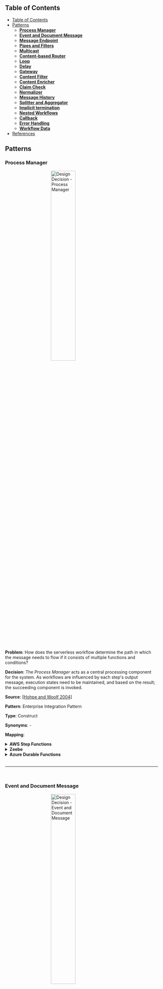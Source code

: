 <style>
img
{
    display:block;
    float:none;
    margin-left:auto;
    margin-right:auto;
    width:40%;
}

iframe
{
    width:100%;
    height:100%;
    background: whitesmoke;
}
</style>
<link href="prism.css" rel="stylesheet" />
<script src="prism.js"></script>

## Table of Contents
- [Table of Contents](#table-of-contents)
- [Patterns](#patterns)
  - [**Process Manager**](#process-manager)
  - [**Event and Document Message**](#event-and-document-message)
  - [**Message Endpoint**](#message-endpoint)
  - [**Pipes and Filters**](#pipes-and-filters)
  - [**Multicast**](#multicast)
  - [**Content-based Router**](#content-based-router)
  - [**Loop**](#loop)
  - [**Delay**](#delay)
  - [**Gateway**](#gateway)
  - [**Content Filter**](#content-filter)
  - [**Content Enricher**](#content-enricher)
  - [**Claim Check**](#claim-check)
  - [**Normalizer**](#normalizer)
  - [**Message History**](#message-history)
  - [**Splitter and Aggregator**](#splitter-and-aggregator)
  - [**Implicit termination**](#implicit-termination)
  - [**Nested Workflows**](#nested-workflows)
  - [**Callback**](#callback)
  - [**Error Handling**](#error-handling)
  - [**Workflow Data**](#workflow-data)
- [References](#references)

## Patterns

### **Process Manager**

![Design Decision - Process Manager](images/Design_decisions_process_manager.png)

**Problem**: How does the serverless workflow determine the path in which the message needs to flow if it consists of multiple functions and conditions?

**Decision**: The _Process Manager_ acts as a central processing component for the system. As workflows are influenced by each step's output message, execution states need to be maintained, and based on the result; the succeeding component is invoked.

**Source**: [[Hohpe and Woolf 2004]](#1)

**Pattern**: Enterprise Integration Pattern

**Type**: Construct

**Synonyms**: -

**Mapping**:

<details>
<summary><b>AWS Step Functions</b></summary>
<!-- <iframe src="aws_step_functions\process_manager.html"></iframe> -->
States can be orchestrated using ASF State Machine.
<br/>
<div>
    <img src="./images/aws_mapping_process_manager.png" alt="Process Manager" style="
    height: 300px;
    width: 200px;
">
</div>
<br/>
<b>ASF snippet</b>:
<br/>
<pre>
  <code>
    {
    "Comment": "ASF Template",
    "StartAt": "Function",
    "States": {
        "Function": {
        "Type": "Pass",
        "End": true
        }
    }
    }
  </code>
</pre>
</details>

<details>
<summary><b>Zeebe</b></summary>
The "Process Manager" pattern for Zeebe is the broker coordinating the various tasks in the workflow. Here the various tasks are associated with their corresponding hosted function.
<br/>
<div>
    <img src="./images/zeebe_mapping_process_manager.png" alt="Process Manager">
</div>
</details>

<details>
<summary><b>Azure Durable Functions</b></summary>
Here the message routing "Process Manager" pattern for ADF is presented. Here the various functions are orchestrated using the primary Orchestration Function.
<br/>
<div>
    <img src="./images/adf_mapping_process_manager.png" alt="Process Manager">
</div>
</details>

<br />

----

<br />

### **Event and Document Message**

![Design Decision - Event and Document Message](images/Design_decisions_event_document_message.png)

**Problem**: How can the serverless workflow and its involved functions be executed/triggered?

**Decision**: External services or clients can invoke the serverless data processing workflow by an _Event Message_. Furthermore, _Event Messages_ can be used to invoke other workflows or services. As functions are considered a black box, the _Document Message_ containing the data structure message is the most optimum choice when communicating between internal states/functions.

**Source**: [[Hohpe and Woolf 2004]](#1)

**Pattern**: Enterprise Integration Pattern

**Type**: Construct

**Synonyms**: -

**Mapping**:

<details>
<summary><b>AWS Step Functions</b></summary>
ASF can be triggered using an event message via the API Gateway<sup><a href="#1" id="1">1</a></sup>. The various states in ASF are traversed using a document message that is a JSON structured message.
<br/>
<div>
    <img src="./images/aws_mapping_event_document_message.png" alt="Event Document Message">
</div>
</details>

<details>
<summary><b>Zeebe</b></summary>
In Zeebe, the Event and Document message constructs invoke the workflow and handle the internal communication between elements, respectively. A client can invoke the intermediatory Zeebe client, which in turn invokes the BPMN 2.0 Zeebe workflow via gRPC. Internally, the workflow uses variables and JSON messages to interact with the states.
<br/>
<div>
    <img src="./images/zeebe_mapping_event_document_message.png" alt="Event Document Message">
</div>
</details>

<details>
<summary><b>Azure Durable Functions</b></summary>
In ADF, the Event message construct invokes the orchestration function, and the Document message handles the internal message communication between the functions, as depicted by the figure.
<br/>
<div>
    <img src="./images/adf_mapping_event_document_message.png" alt="Event Document Message">
</div>
</details>

<br />

----

<br />

### **Message Endpoint**

![Design Decision - Message Endpoint](images/Design_decisions_message_endpoint.png)

**Problem**: How are various functions in a serverless workflow connected?

**Decision**: With the _Message Endpoint_ construct, the various functions do not need to be aware of the message formats, channel, or other functions present in the serverless workflow. The functions only need to be mindful that they will receive requests, and it just needs to process and send the acknowledgment/response back to the system

**Source**: [[Hohpe and Woolf 2004]](#1)

**Pattern**: Enterprise Integration Pattern

**Type**: Construct

**Synonyms**: -

**Mapping**:

<details>
<summary><b>AWS Step Functions</b></summary>
In ASF, Message Endpoint are linked to states with the "Task" type. The Task state has the following required fields:<br/>
- Resource: ARN that uniquely identifies the specific AWS Lambda to execute.
<br/>
<pre>
  <code class="language-json">
    "State": {
    "Type": "Task",
    "Resource": "arn:aws:states:::lambda:invoke",
    "Parameters": {
        "FunctionName": "arn:aws:lambda:REGION:ACCOUNT_ID:function:FUNCTION_NAME",
        "Payload": {
        "Input.$": "$"
        }
    },
    "Next": "NEXT_STATE"
    }
  </code>
</pre>
</details>

<details>
<summary><b>Zeebe</b></summary>
The Message Endpoint construct, which accepts the messages and processes the message, is mapped to the "Service Task" with Type = "lambda" (Based on the FaaS vendor provider). The below figure illustrates how this construct can be used in the BPMN 2.0 Zeebe modeler.
<br/>
<div>
    <img src="./images/zeebe_mapping_event_document_message.png" alt="Event Document Message">
</div>
<br/>
<pre>
  <code class="language-xml">
    &lt;?xml version=&quot;1.0&quot; encoding=&quot;UTF-8&quot;?&gt;
    &lt;bpmn:definitions xmlns:bpmn=&quot;http://www.omg.org/spec/BPMN/20100524/MODEL&quot; xmlns:bpmndi=&quot;http://www.omg.org/spec/BPMN/20100524/DI&quot; xmlns:dc=&quot;http://www.omg.org/spec/DD/20100524/DC&quot; xmlns:zeebe=&quot;http://camunda.org/schema/zeebe/1.0&quot; id=&quot;Definitions_0dmi4p0&quot; targetNamespace=&quot;http://bpmn.io/schema/bpmn&quot; exporter=&quot;Zeebe Modeler&quot; exporterVersion=&quot;0.11.0&quot;&gt;
    &lt;bpmn:process id=&quot;Zeebe_Process&quot; name=&quot;Zeebe Model&quot; isExecutable=&quot;true&quot;&gt;
        &lt;bpmn:serviceTask id=&quot;ServiceTask_Lambda&quot; name=&quot;Service Task&quot;&gt;
        &lt;bpmn:extensionElements&gt;
            &lt;zeebe:taskDefinition type=&quot;lambda&quot; /&gt;
        &lt;/bpmn:extensionElements&gt;
        &lt;/bpmn:serviceTask&gt;
    &lt;/bpmn:process&gt;
    &lt;bpmndi:BPMNDiagram id=&quot;BPMNDiagram_1&quot;&gt;
        &lt;bpmndi:BPMNPlane id=&quot;BPMNPlane_1&quot; bpmnElement=&quot;Zeebe_Process&quot;&gt;
        &lt;bpmndi:BPMNShape id=&quot;Activity_079frpn_di&quot; bpmnElement=&quot;ServiceTask_Lambda&quot;&gt;
            &lt;dc:Bounds x=&quot;160&quot; y=&quot;80&quot; width=&quot;100&quot; height=&quot;80&quot; /&gt;
        &lt;/bpmndi:BPMNShape&gt;
        &lt;/bpmndi:BPMNPlane&gt;
    &lt;/bpmndi:BPMNDiagram&gt;
    &lt;/bpmn:definitions&gt;
  </code>
</pre>
</details>

<details>
<summary><b>Azure Durable Functions</b></summary>
The Message Endpoint construct, which receives the messages and processes the message, is realized by the Activity Function. The functions must be idempotent as it follows the at-least-once execution strategy. The below code snippet illustrates how this construct can be used in ADF.
<br/>
<pre>
  <code class="language-javascript">
    const function = yield context.df.callActivity("Activity Function", "Payload")
  </code>
</pre>
</details>

<br />

----

<br />

### **Pipes and Filters**

![Design Decision - Pipes and Filters](images/Design_decisions_pipes_and_filters.png)

**Problem**: How to decompose a task that performs complex processing into a series of separate elements that can be reused?

**Decision**: _Pipes and Filters_ help in implementing complex processing in a granular, independent, resilient and sequential manner. Moreover, the fundamental building blocks of serverless workflows are functions, and each function in the pipeline is generally responsible for small transactions making this pattern style optimum.

**Source**: [[Hohpe and Woolf 2004]](#1)

**Pattern**: Enterprise Integration Pattern

**Type**: Construct

**Synonyms**: Sequence, Sequential routing, Serial Routing

**Mapping**:

<details>
<summary><b>AWS Step Functions</b></summary>
ASF can be triggered using an event message via the API Gateway<sup><a href="#1" id="1">1</a></sup>. The various states in ASF are traversed using a document message that is a JSON structured message.
<br/>
<div>
    <img src="./images/aws_mapping_event_document_message.png" alt="Event Document Message">
</div>
</details>

<details>
<summary><b>Zeebe</b></summary>
In Zeebe, the Event and Document message constructs invoke the workflow and handle the internal communication between elements, respectively. A client can invoke the intermediatory Zeebe client, which in turn invokes the BPMN 2.0 Zeebe workflow via gRPC. Internally, the workflow uses variables and JSON messages to interact with the states.
<br/>
<div>
    <img src="./images/zeebe_mapping_event_document_message.png" alt="Event Document Message">
</div>
</details>

<details>
<summary><b>Azure Durable Functions</b></summary>
"Pipes and Filters" play an essential aspect in standardizing a workflow execution and this is referred to as Function Chaining pattern<sup><a href="#20" id="20">20</a></sup> in ADF. The below code snippet shows how each Activity Function (filter) performs only one distinct operation and the pipes that are the JSON message that coordinate the various functions.
<br/>
<pre>
  <code class="language-javascript">
    import * as df from "durable-functions"

    module.exports = df.orchestrator(function* (context) {
        try {
            const function1Result = yield context.df.callActivity("function1", context.df.getInput())
            const function2Result = yield context.df.callActivity("function2", function1Result)
            const function3Result = yield context.df.callActivity("function3", function2Result)
            return function3Result;
        }
        catch (error) {
            console.error(error)
        }
    });
  </code>
</pre>
</details>

<br />

----

<br />

### **Multicast**

![Design Decision - Multicast](images/Design_decisions_multicast.png)

**Problem**: How will the serverless workflow route the same message to several endpoints and process them differently?

**Decision**: A _Multicast_ pattern is used to model the execution of parallel flows/concurrency by sending a copy of the same message to multiple recipients without checking any conditions. Here all outgoing flows are executed at the same time.

**Source**: [[Ibsen and Anstey 2010]](#2)

**Pattern**: Enterprise Integration Pattern

**Type**: Control Flow

**Synonyms**: Parallel Split, AND-Split, Parallel Routing, Fork

**Mapping**:

<details>
<summary><b>AWS Step Functions</b></summary>
ASF can be triggered using an event message via the API Gateway<sup><a href="#1" id="1">1</a></sup>. The various states in ASF are traversed using a document message that is a JSON structured message.
<br/>
<div>
    <img src="./images/aws_mapping_event_document_message.png" alt="Event Document Message">
</div>
</details>

<details>
<summary><b>Zeebe</b></summary>
In Zeebe, the Event and Document message constructs invoke the workflow and handle the internal communication between elements, respectively. A client can invoke the intermediatory Zeebe client, which in turn invokes the BPMN 2.0 Zeebe workflow via gRPC. Internally, the workflow uses variables and JSON messages to interact with the states.
<br/>
<div>
    <img src="./images/zeebe_mapping_event_document_message.png" alt="Event Document Message">
</div>
</details>

<details>
<summary><b>Azure Durable Functions</b></summary>
The "Multicast" pattern is implemented in ADF by following the below code snippet. In this implementation, the same data is sent to multiple Activity Functions and executed simultaneously.
<br/>
<pre>
  <code class="language-javascript">
    const df = require("durable-functions");

    module.exports = df.orchestrator(function* (context) {
        const parallelTasks = [];

        // Get input
        const data = context.df.getInput()

        // Perform parallel processing
        parallelTasks.push(context.df.callActivity("function1", data));
        parallelTasks.push(context.df.callActivity("function2", data));

        const arrayParallelTasksResult = yield context.df.Task.all(parallelTasks);

        return arrayParallelTasksResult
    });
  </code>
</pre>
</details>

<br />

----

<br />

### **Content-based Router**

![Design Decision - Content-based Router](images/Design_decisions_content_based_router.png)

**Problem**: Functions must be orchestrated to adhere to a process flow to generate an error-free/desired output. How can the messages be routed to the correct workflow execution path within the workflow based on the message content?

**Decision**:  A _Content-based Router_ helps in controlling the workflow based on the message content. Each outgoing flow connected from the router corresponds to a condition, and the flow with the satisfied condition is traversed. Based on the condition, one or many flows can be traversed. In this pattern, the router examines the message content using numerous criteria like fields, values, and conditions before routing to the appropriate path.

**Source**: [[Hohpe and Woolf 2004]](#1)

**Pattern**: Enterprise Integration Pattern

**Type**: Control Flow

**Synonyms**: Exclusive Choice, XOR-Split, Conditional Routing, Switch, Decision, Selection and OR-Split

**Mapping**:

<details>
<summary><b>AWS Step Functions</b></summary>
ASF can be triggered using an event message via the API Gateway<sup><a href="#1" id="1">1</a></sup>. The various states in ASF are traversed using a document message that is a JSON structured message.
<br/>
<div>
    <img src="./images/aws_mapping_event_document_message.png" alt="Event Document Message">
</div>
</details>

<details>
<summary><b>Zeebe</b></summary>
In Zeebe, the Event and Document message constructs invoke the workflow and handle the internal communication between elements, respectively. A client can invoke the intermediatory Zeebe client, which in turn invokes the BPMN 2.0 Zeebe workflow via gRPC. Internally, the workflow uses variables and JSON messages to interact with the states.
<br/>
<div>
    <img src="./images/zeebe_mapping_event_document_message.png" alt="Event Document Message">
</div>
</details>

<details>
<summary><b>Azure Durable Functions</b></summary>
With the below code snippet, a Content-based Router is realized in ADF by using conditionals to control the orchestration flow.
<br/>
<pre>
  <code class="language-javascript">
    const df = require("durable-functions");

    module.exports = df.orchestrator(function* (context) {
        var result
        // Get input
        const data = context.df.getInput()

        // Perform parallel processing
        if (data.isFunction1) {
            result = yield context.df.callActivity("function1", data)
        } else {
            result = yield context.df.callActivity("function2", data)
        }

        return result
    });
  </code>
</pre>
</details>

<br />

----

<br />

### **Loop**

![Design Decision - Loop](images/Design_decisions_loop.png)

**Problem**: In a serverless workflow, certain functions have to be executed multiple times to produce the desired outcome. How can the workflow orchestrate a function to be reused when it needs to be triggered recursively?

**Decision**:  The _Loop_ pattern is used to loop through the function multiple times

**Source**: [[Ibsen and Anstey 2010]](#2)

**Pattern**: Enterprise Integration Pattern

**Type**: Control Flow

**Synonyms**: Arbitrary Cycles, Iteration, Cycle

**Mapping**:

<details>
<summary><b>AWS Step Functions</b></summary>
ASF can be triggered using an event message via the API Gateway<sup><a href="#1" id="1">1</a></sup>. The various states in ASF are traversed using a document message that is a JSON structured message.
<br/>
<div>
    <img src="./images/aws_mapping_event_document_message.png" alt="Event Document Message">
</div>
</details>

<details>
<summary><b>Zeebe</b></summary>
In Zeebe, the Event and Document message constructs invoke the workflow and handle the internal communication between elements, respectively. A client can invoke the intermediatory Zeebe client, which in turn invokes the BPMN 2.0 Zeebe workflow via gRPC. Internally, the workflow uses variables and JSON messages to interact with the states.
<br/>
<div>
    <img src="./images/zeebe_mapping_event_document_message.png" alt="Event Document Message">
</div>
</details>

<details>
<summary><b>Azure Durable Functions</b></summary>
In ADF, looping of the functions can be implemented using entry/exit controlled loops. The below code snippet shows how Loop pattern is implemented using a <i>While</i> loop. 
<br/>
<pre>
  <code class="language-javascript">
    const df = require("durable-functions");

    module.exports = df.orchestrator(function* (context) {
        var result
        // Get input
        const data = context.df.getInput()

        // Loop till condition is false
        while (data.loopCondition) {
            result = yield context.df.callActivity("function1", data)
        }

        return result
    });
  </code>
</pre>
</details>

<br />

----

<br />

### **Delay**

![Design Decision - Delay](images/Design_decisions_event_delay.png)

**Problem**: There are situations during a workflow execution when it needs to be paused or delayed to wait for a response/acknowledgment from an external system. How can the workflow incorporate a delay or wait?

**Decision**:  The _Delay_ pattern helps in waiting or delaying a function from executing. The delay/wait can be configured by setting a time/period.

**Source**: [[Ibsen and Anstey 2010]](#2)

**Pattern**: Enterprise Integration Pattern

**Type**: Control Flow

**Synonyms**: -

**Mapping**:

<details>
<summary><b>AWS Step Functions</b></summary>
ASF can be triggered using an event message via the API Gateway<sup><a href="#1" id="1">1</a></sup>. The various states in ASF are traversed using a document message that is a JSON structured message.
<br/>
<div>
    <img src="./images/aws_mapping_event_document_message.png" alt="Event Document Message">
</div>
</details>

<details>
<summary><b>Zeebe</b></summary>
In Zeebe, the Event and Document message constructs invoke the workflow and handle the internal communication between elements, respectively. A client can invoke the intermediatory Zeebe client, which in turn invokes the BPMN 2.0 Zeebe workflow via gRPC. Internally, the workflow uses variables and JSON messages to interact with the states.
<br/>
<div>
    <img src="./images/zeebe_mapping_event_document_message.png" alt="Event Document Message">
</div>
</details>

<details>
<summary><b>Azure Durable Functions</b></summary>
ADF provides durable timers<sup><a href="#3" id="3">3</a></sup> for orchestrator functions to implement delays or set up timeouts on async actions. The below code snippet depicts how the "Delay" pattern is used in ADF.
<br/>
<pre>
  <code class="language-javascript">
    const df = require("durable-functions");
    const moment = require("moment");

    module.exports = df.orchestrator(function* (context) {

        const function1Result = yield context.df.callActivity("function1", context.df.getInput())

        // Perform delay operation
        const delay = moment.utc(context.df.currentUtcDateTime).add(30, "s");
        yield context.df.createTimer(delay.toDate())

        const function2Result = yield context.df.callActivity("function2", function1Result)

        return function2Result
    });
  </code>
</pre>
</details>

<br />

----

<br />

### **Gateway**

![Design Decision - Gateway](images/Design_decisions_gateway.png)

**Problem**: Business and operational/implementation logic must be as decoupled as possible to allow core business logic to remain simple?

**Decision**:  The ingestion and output logic need to be encapsulated in separate functions with the help of _Message Gateway_ pattern and this pattern also helps in dividing messaging-specific implementation from the business logic code.

**Source**: [[Hohpe and Woolf 2004]](#1)

**Pattern**: Enterprise Integration Pattern

**Type**: Function Specific

**Synonyms**: -

**Mapping**:

<details>
<summary><b>AWS Step Functions</b></summary>
ASF can be triggered using an event message via the API Gateway<sup><a href="#1" id="1">1</a></sup>. The various states in ASF are traversed using a document message that is a JSON structured message.
<br/>
<div>
    <img src="./images/aws_mapping_event_document_message.png" alt="Event Document Message">
</div>
</details>

<details>
<summary><b>Zeebe</b></summary>
In Zeebe, the Event and Document message constructs invoke the workflow and handle the internal communication between elements, respectively. A client can invoke the intermediatory Zeebe client, which in turn invokes the BPMN 2.0 Zeebe workflow via gRPC. Internally, the workflow uses variables and JSON messages to interact with the states.
<br/>
<div>
    <img src="./images/zeebe_mapping_event_document_message.png" alt="Event Document Message">
</div>
</details>

<details>
<summary><b>Azure Durable Functions</b></summary>
 The Gateway pattern is function-specific, and the pattern mapping is equivalent to Section~\ref{subsubsection:aws_gateway}.
</details>

<br />

----

<br />

### **Content Filter**

![Design Decision - Content Filter](images/Design_decisions_content_filter.png)

**Problem**: How can the workflow simplify dealing with large messages and transmit only the essential data to the required functions?

**Decision**:  The _Content Filter_ pattern simplifies the structure of the messages by removing irrelevant data.

**Source**: [[Hohpe and Woolf 2004]](#1)

**Pattern**: Enterprise Integration Pattern

**Type**: Function Specific

**Synonyms**: -

**Mapping**:

<details>
<summary><b>AWS Step Functions</b></summary>
ASF can be triggered using an event message via the API Gateway<sup><a href="#1" id="1">1</a></sup>. The various states in ASF are traversed using a document message that is a JSON structured message.
<br/>
<div>
    <img src="./images/aws_mapping_event_document_message.png" alt="Event Document Message">
</div>
</details>

<details>
<summary><b>Zeebe</b></summary>
In Zeebe, the Event and Document message constructs invoke the workflow and handle the internal communication between elements, respectively. A client can invoke the intermediatory Zeebe client, which in turn invokes the BPMN 2.0 Zeebe workflow via gRPC. Internally, the workflow uses variables and JSON messages to interact with the states.
<br/>
<div>
    <img src="./images/zeebe_mapping_event_document_message.png" alt="Event Document Message">
</div>
</details>

<details>
<summary><b>Azure Durable Functions</b></summary>
The Content Filter pattern is function-specific, and the pattern mapping is equivalent to code snippet presented in Section~\ref{subsubsection:aws_content_filter}. This pattern can also be realized in the Orchestration function using the below code snippet by filtering data before sending it as a payload to the subsequent function call.
<br/>
<pre>
  <code class="language-javascript">
    const df = require("durable-functions");
    const utils = require("../utility/utils.js");

    module.exports = df.orchestrator(function* (context) {
        var function1Result = yield context.df.callActivity("function1", context.df.getInput())
        // Start : Filter result
        function1Result = utils.removeField(function1Result,'parameter1')
        // End : Filter result
        const function2Result = yield context.df.callActivity("function2", function1Result)
        return function2Result
    });
  </code>
</pre>
</details>

<br />

----

<br />

### **Content Enricher**

![Design Decision - Content Enricher](images/Design_decisions_content_enricher.png)

**Problem**: How can the workflow fetch additional data required by the functions to process the message?

**Decision**:  The _Content Enricher_ pattern accesses external data source and augments the original message with the missing information.

**Source**: [[Hohpe and Woolf 2004]](#1)

**Pattern**: Enterprise Integration Pattern

**Type**: Function Specific

**Synonyms**: -

**Mapping**:

<details>
<summary><b>AWS Step Functions</b></summary>
ASF can be triggered using an event message via the API Gateway<sup><a href="#1" id="1">1</a></sup>. The various states in ASF are traversed using a document message that is a JSON structured message.
<br/>
<div>
    <img src="./images/aws_mapping_event_document_message.png" alt="Event Document Message">
</div>
</details>

<details>
<summary><b>Zeebe</b></summary>
In Zeebe, the Event and Document message constructs invoke the workflow and handle the internal communication between elements, respectively. A client can invoke the intermediatory Zeebe client, which in turn invokes the BPMN 2.0 Zeebe workflow via gRPC. Internally, the workflow uses variables and JSON messages to interact with the states.
<br/>
<div>
    <img src="./images/zeebe_mapping_event_document_message.png" alt="Event Document Message">
</div>
</details>

<details>
<summary><b>Azure Durable Functions</b></summary>
 The Content Enricher pattern is function-specific, and the pattern mapping is equivalent to Section~\ref{subsubsection:aws_content_filter}. The pattern can also be performed in the orchestration function by following the below template. The below code snippet shows how a function's result enriches another function and then is used as a payload to another activity function.
<br/>
<pre>
  <code class="language-javascript">
    const df = require("durable-functions");
    const utils = require("../utility/utils.js");

    module.exports = df.orchestrator(function* (context) {
        var function1Result = yield context.df.callActivity("function1", context.df.getInput())
        var function2Result = yield context.df.callActivity("function2", context.df.getInput())
        // Start : Enrich result
        function1Result = utils.addNewField(function1Result, function2Result)
        // End : Enrich result
        const function3Result = yield context.df.callActivity("function3", function1Result)
        return function3Result
    });
  </code>
</pre>
</details>

<br />

----

<br />

### **Claim Check**

![Design Decision - Claim Check](images/Design_decisions_claim_check.png)

**Problem**: Functions that pass large payloads of data within the workflow can be terminated due to size limitations. How will the communication between functions be handled when large messages need to be passed within the workflow?

**Decision**:  Large fields are temporarily filtered in the source function and enriched in the destination function using the _Claim Check_ pattern. The payload is stored in a persistent store, and a _Claim Check_ is passed to the target component. Internally, _Claim Check_ uses the _Content Filter_ and _Content Enricher_ pattern. The _Content Filter_ pattern removes insignificant data from an output message leaving only essential information, thus simplifying its structure. The target function then uses the _Content Enricher_ pattern to augment the received message with the missing information, usually with the help of an external data source.

**Source**: [[Hohpe and Woolf 2004]](#1)

**Pattern**: Enterprise Integration Pattern

**Type**: Function Specific

**Synonyms**: -

**Mapping**:

<details>
<summary><b>AWS Step Functions</b></summary>
ASF can be triggered using an event message via the API Gateway<sup><a href="#1" id="1">1</a></sup>. The various states in ASF are traversed using a document message that is a JSON structured message.
<br/>
<div>
    <img src="./images/aws_mapping_event_document_message.png" alt="Event Document Message">
</div>
</details>

<details>
<summary><b>Zeebe</b></summary>
In Zeebe, the Event and Document message constructs invoke the workflow and handle the internal communication between elements, respectively. A client can invoke the intermediatory Zeebe client, which in turn invokes the BPMN 2.0 Zeebe workflow via gRPC. Internally, the workflow uses variables and JSON messages to interact with the states.
<br/>
<div>
    <img src="./images/zeebe_mapping_event_document_message.png" alt="Event Document Message">
</div>
</details>

<details>
<summary><b>Azure Durable Functions</b></summary>
 The Claim Check pattern internally uses the Content Filter and Enricher pattern. Hence, the mapping is similar to AWS Step Functions.
</details>

<br />

----

<br />

### **Normalizer**

![Design Decision - Normalizer](images/Design_decisions_normalizer.png)

**Problem**: How can the output from each terminal function in the workflow branches be normalized, which otherwise would require having an additional normalization function?

**Decision**:  The _Normalizer_ pattern helps solve this problem by ensuring that the messages produced from any branch confirm with a standard format that is understandable by the recipient component. In this pattern, each message is passed through a custom message translator so that the resulting messages match a standard format. Hence this pattern helps in preventing the creation and invoking of additional functions to handle this scenario.

**Source**: [[Hohpe and Woolf 2004]](#1)

**Pattern**: Enterprise Integration Pattern

**Type**: Function Specific

**Synonyms**: -

**Mapping**:

<details>
<summary><b>AWS Step Functions</b></summary>
ASF can be triggered using an event message via the API Gateway<sup><a href="#1" id="1">1</a></sup>. The various states in ASF are traversed using a document message that is a JSON structured message.
<br/>
<div>
    <img src="./images/aws_mapping_event_document_message.png" alt="Event Document Message">
</div>
</details>

<details>
<summary><b>Zeebe</b></summary>
In Zeebe, the Event and Document message constructs invoke the workflow and handle the internal communication between elements, respectively. A client can invoke the intermediatory Zeebe client, which in turn invokes the BPMN 2.0 Zeebe workflow via gRPC. Internally, the workflow uses variables and JSON messages to interact with the states.
<br/>
<div>
    <img src="./images/zeebe_mapping_event_document_message.png" alt="Event Document Message">
</div>
</details>

<details>
<summary><b>Azure Durable Functions</b></summary>

</details>

<br />

----

<br />

### **Message History**

![Design Decision - Message History](images/Design_decisions_message_history.png)

**Problem**: How can we effectively analyze and debug the flow of messages in a loosely coupled and granular system?

**Decision**:  The primary purpose of employing a serverless paradigm is to build loosely coupled and granular systems. However, building such systems induces the complexity of debugging and traceability as it is not intuitively possible to comprehend the flow of the message. This problem can be solved using the _Message History_ pattern, in which the system maintains the history of the message. Thus when a message fails to be processed in the system, the developer can trace back the steps and provide instant feedback and solution.

**Source**: [[Hohpe and Woolf 2004]](#1)

**Pattern**: Enterprise Integration Pattern

**Type**: Function Specific

**Synonyms**: -

**Mapping**:

<details>
<summary><b>AWS Step Functions</b></summary>
ASF can be triggered using an event message via the API Gateway<sup><a href="#1" id="1">1</a></sup>. The various states in ASF are traversed using a document message that is a JSON structured message.
<br/>
<div>
    <img src="./images/aws_mapping_event_document_message.png" alt="Event Document Message">
</div>
</details>

<details>
<summary><b>Zeebe</b></summary>
In Zeebe, the Event and Document message constructs invoke the workflow and handle the internal communication between elements, respectively. A client can invoke the intermediatory Zeebe client, which in turn invokes the BPMN 2.0 Zeebe workflow via gRPC. Internally, the workflow uses variables and JSON messages to interact with the states.
<br/>
<div>
    <img src="./images/zeebe_mapping_event_document_message.png" alt="Event Document Message">
</div>
</details>

<details>
<summary><b>Azure Durable Functions</b></summary>
The Message History of the Azure Durable Orchestration function is maintained using the execution history table<sup><a href="#4" id="4">4</a></sup> as shown in the below figure. When <i>yield</i> is invoked the Activity function result is stored in the History Table. In a Azure Durable Orchestration function execution, the Activity Functions have an at-least-once policy making the History Table crucial to check if the function has been executed or not. The History Table provides the input and result for each function.
<br/>
<div>
    <img src="./images/adf_mapping_message_history.png" alt="Message History">
</div>
</details>

<br />

----

<br />

### **Splitter and Aggregator**

![Design Decision - Splitter and Aggregator](images/Design_decisions_splitter_and_aggregator.png)

**Problem**: How can the serverless workflow process multiple homogeneous records concurrently that are part of a single payload?

**Decision**:  A _Splitter_ pattern helps split a single message into a sequence of sub-messages that can be processed individually. Likewise, the _Aggregator_ pattern performs the contrary by collecting a complete set of related messages. Combining the two patterns simulates the MapReduce<sup><a href="#2" id="2">2</a></sup> implementation, which can be used to split the array payload into smaller chunks that be processed in a parallel fashion and, more importantly, avoid payload limit issues.

**Source**: [[Hohpe and Woolf 2004]](#1)

**Pattern**: Enterprise Integration Pattern

**Type**: Function Specific

**Synonyms**: Fan-out, Fan-in

**Mapping**:

<details>
<summary><b>AWS Step Functions</b></summary>
ASF can be triggered using an event message via the API Gateway<sup><a href="#1" id="1">1</a></sup>. The various states in ASF are traversed using a document message that is a JSON structured message.
<br/>
<div>
    <img src="./images/aws_mapping_event_document_message.png" alt="Event Document Message">
</div>
</details>

<details>
<summary><b>Zeebe</b></summary>
In Zeebe, the Event and Document message constructs invoke the workflow and handle the internal communication between elements, respectively. A client can invoke the intermediatory Zeebe client, which in turn invokes the BPMN 2.0 Zeebe workflow via gRPC. Internally, the workflow uses variables and JSON messages to interact with the states.
<br/>
<div>
    <img src="./images/zeebe_mapping_event_document_message.png" alt="Event Document Message">
</div>
</details>

<details>
<summary><b>Azure Durable Functions</b></summary>
The presented code snippet shows how the Splitter and Aggregator pattern is implemented using ADF and is also referred to as Fan-out/Fan-in pattern<sup><a href="#5" id="5">5</a></sup>. Similar to Multicast, in this pattern, the data is processed using a parallel construct. In ADF, the Splitter and Aggregator pattern is implemented by first splitting the data into batches, and then each batch is processed using the same function parallelly. The result of each branch is aggregated using another Activity Function.
<br/>
<pre>
  <code class="language-javascript">
    const df = require("durable-functions");

    module.exports = df.orchestrator(function* (context) {
        const mapTasks = [];

        // Get a list of batches to process in parallel
        const batch = yield context.df.callActivity("function1");

        // Perform parallel processing of the batches (Map)
        for (let i = 0; i < batch.length; i++) {
            mapTasks.push(context.df.callActivity("function2", batch[i]));
        }
        const arrayParallelTasksResult = yield context.df.Task.all(mapTasks);

        // Aggregate the results (Reduce)
        yield context.df.callActivity("function3", arrayParallelTasksResult);
    });
  </code>
</pre>
</details>

<br />

----

<br />

### **Implicit termination**

![Design Decision - Implicit termination](images/Design_decisions_implicit_termination.png)

**Problem**: How to terminate the workflow when no execution steps are remaining?

**Decision**:  The _Implicit Termination_ pattern states that if there is no task to be performed, stop the workflow

**Source**: [[Russell et al. 2006a]](#3), [[van der Aalst et al. 2003]](#4)

**Pattern**: Workflow Control-Flow Pattern

**Type**: Control Flow

**Synonyms**: -

**Mapping**:

<details>
<summary><b>AWS Step Functions</b></summary>
ASF can be triggered using an event message via the API Gateway<sup><a href="#1" id="1">1</a></sup>. The various states in ASF are traversed using a document message that is a JSON structured message.
<br/>
<div>
    <img src="./images/aws_mapping_event_document_message.png" alt="Event Document Message">
</div>
</details>

<details>
<summary><b>Zeebe</b></summary>
In Zeebe, the Event and Document message constructs invoke the workflow and handle the internal communication between elements, respectively. A client can invoke the intermediatory Zeebe client, which in turn invokes the BPMN 2.0 Zeebe workflow via gRPC. Internally, the workflow uses variables and JSON messages to interact with the states.
<br/>
<div>
    <img src="./images/zeebe_mapping_event_document_message.png" alt="Event Document Message">
</div>
</details>

<details>
<summary><b>Azure Durable Functions</b></summary>
Implicit termination pattern in ADF occurs when the Orchestration function reaches the last execution statement or when a "return" statement is reached. The below code snippet depicts when the return statement is reached, the ADF orchestration function is terminated.
<br/>
<pre>
  <code class="language-javascript">
    const df = require("durable-functions");

    module.exports = df.orchestrator(function* (context) {
        const function1Result = yield context.df.callActivity("function1", context.df.getInput())
        return function1Result
    });
  </code>
</pre>
</details>

<br />

----

<br />

### **Nested Workflows**

![Design Decision - Nested Workflows](images/Design_decisions_nested_workflows.png)

**Problem**: If some tasks are alike, how do we abstract and represent them as a hierarchical and reusable model?

**Decision**:  _Nested Workflows_ patterns help facilitate reusable workflows, abstracting complex logic, effective communication, and hierarchical and modular modeling.

**Source**: [[Russell et al. 2006a]](#3), [[van der Aalst et al. 2003]](#4)

**Pattern**: Workflow Control-Flow Pattern

**Type**: Control Flow

**Synonyms**: Sub-workflow

**Mapping**:

<details>
<summary><b>AWS Step Functions</b></summary>
ASF can be triggered using an event message via the API Gateway<sup><a href="#1" id="1">1</a></sup>. The various states in ASF are traversed using a document message that is a JSON structured message.
<br/>
<div>
    <img src="./images/aws_mapping_event_document_message.png" alt="Event Document Message">
</div>
</details>

<details>
<summary><b>Zeebe</b></summary>
In Zeebe, the Event and Document message constructs invoke the workflow and handle the internal communication between elements, respectively. A client can invoke the intermediatory Zeebe client, which in turn invokes the BPMN 2.0 Zeebe workflow via gRPC. Internally, the workflow uses variables and JSON messages to interact with the states.
<br/>
<div>
    <img src="./images/zeebe_mapping_event_document_message.png" alt="Event Document Message">
</div>
</details>

<details>
<summary><b>Azure Durable Functions</b></summary>
In ADF, a nested workflow pattern is constructed when another durable orchestration function is invoked from the parent orchestration function. The below code snippet shows how the sub orchestration function can be triggered using the <i>callSubOrchestrator</i><sup><a href="#6" id="6">6</a></sup> function call.
<br/>
<pre>
  <code class="language-javascript">
    const df = require("durable-functions");

    module.exports = df.orchestrator(function* (context) {
        const result = context.df.callSubOrchestrator("subOrchestration", context.df.getInput())
        return result
    });
  </code>
</pre>
</details>

<br />

----

<br />

### **Callback**

![Design Decision - Callback](images/Design_decisions_callback.png)

**Problem**: How can the serverless workflow handle external invocations from a service or a human-performed activity?

**Decision**:  In the _Callback_ pattern, the workflow pauses execution and waits until an appropriate response is received to proceed with the execution. These tasks can be human, service, or some response from an external process.

**Source**: [[Russell et al. 2006a]](#3), [[van der Aalst et al. 2003]](#4)

**Pattern**: Workflow Control-Flow Pattern

**Type**: Control Flow / Function Specific

**Synonyms**: -

**Mapping**:

<details>
<summary><b>AWS Step Functions</b></summary>
ASF can be triggered using an event message via the API Gateway<sup><a href="#1" id="1">1</a></sup>. The various states in ASF are traversed using a document message that is a JSON structured message.
<br/>
<div>
    <img src="./images/aws_mapping_event_document_message.png" alt="Event Document Message">
</div>
</details>

<details>
<summary><b>Zeebe</b></summary>
In Zeebe, the Event and Document message constructs invoke the workflow and handle the internal communication between elements, respectively. A client can invoke the intermediatory Zeebe client, which in turn invokes the BPMN 2.0 Zeebe workflow via gRPC. Internally, the workflow uses variables and JSON messages to interact with the states.
<br/>
<div>
    <img src="./images/zeebe_mapping_event_document_message.png" alt="Event Document Message">
</div>
</details>

<details>
<summary><b>Azure Durable Functions</b></summary>
The callback pattern can be implemented in ADF using <i>waitForExternalEvent</i><sup><a href="#7" id="7">7</a></sup>, allowing an orchestrator to wait and listen for an external event asynchronously. The below code snippet presents how the pattern is implemented using ADF.
<br/>
<pre>
  <code class="language-javascript">
    const df = require("durable-functions");

    module.exports = df.orchestrator(function* (context) {
        const token = yield context.df.waitForExternalEvent("externalFunction");
        if (token) {
            // token received from external and continue processing
        } else {
            // token failed
        }
    });
  </code>
</pre>
</details>

<br />

----

<br />

### **Error Handling**

![Design Decision - Error Handling](images/Design_decisions_error_handling.png)

**Problem**: How can the system handle error exceptions that might occur in the workflow and manage them gracefully?

**Decision**:  The _Error Handling_ pattern helps handle exceptions due to abnormal input or conditions and can retry the processing when needed.

**Source**: [[Russell et al. 2006a]](#3)

**Pattern**: Workflow Control-Flow Pattern

**Type**: Control Flow / Function Specific

**Synonyms**: -

**Mapping**:

<details>
<summary><b>AWS Step Functions</b></summary>
ASF can be triggered using an event message via the API Gateway<sup><a href="#1" id="1">1</a></sup>. The various states in ASF are traversed using a document message that is a JSON structured message.
<br/>
<div>
    <img src="./images/aws_mapping_event_document_message.png" alt="Event Document Message">
</div>
</details>

<details>
<summary><b>Zeebe</b></summary>
In Zeebe, the Event and Document message constructs invoke the workflow and handle the internal communication between elements, respectively. A client can invoke the intermediatory Zeebe client, which in turn invokes the BPMN 2.0 Zeebe workflow via gRPC. Internally, the workflow uses variables and JSON messages to interact with the states.
<br/>
<div>
    <img src="./images/zeebe_mapping_event_document_message.png" alt="Event Document Message">
</div>
</details>

<details>
<summary><b>Azure Durable Functions</b></summary>
Error handling<sup><a href="#8" id="8">8</a></sup> in ADF is implemented using the programming language's built-in error-handling features (try-catch), as shown in the code snippet. Exceptions thrown in an Activity Function are directed back to the orchestrator function and thrown as a <i>FunctionFailedException</i>.
<br/>
<pre>
  <code class="language-javascript">
    const df = require("durable-functions");

    module.exports = df.orchestrator(function* (context) {
        try {
            const function1 = yield context.df.callActivity("function1", context.df.getInput())
            return function1;
        }
        catch (error) {
            console.error(error)
        }
    });
  </code>
</pre>
</details>

<br />

----

<br />

### **Workflow Data**

![Design Decision - Workflow Data](images/Design_decisions_workflow_data.png)

**Problem**:

- Sharing external and internal dependencies so that code duplication can be kept to the bare minimum and prevent maintainability issues.
- Reduce the size of your deployment package.
- Ensure the usage of common versions of dependencies/data between various components.

**Decision**:  The _Workflow Data_ pattern states that the data required for the whole workflow will be available to all functions. In this pattern, the shared libraries and packages are placed under the appropriate directory or vendor-specific offerings.

**Source**: [[Russell et al. 2005]](#5)

**Pattern**: Workflow Data Pattern

**Type**: Function Specific

**Synonyms**: -

**Mapping**:

<details>
<summary><b>AWS Step Functions</b></summary>
ASF can be triggered using an event message via the API Gateway<sup><a href="#1" id="1">1</a></sup>. The various states in ASF are traversed using a document message that is a JSON structured message.
<br/>
<div>
    <img src="./images/aws_mapping_event_document_message.png" alt="Event Document Message">
</div>
</details>

<details>
<summary><b>Zeebe</b></summary>
In Zeebe, the Event and Document message constructs invoke the workflow and handle the internal communication between elements, respectively. A client can invoke the intermediatory Zeebe client, which in turn invokes the BPMN 2.0 Zeebe workflow via gRPC. Internally, the workflow uses variables and JSON messages to interact with the states.
<br/>
<div>
    <img src="./images/zeebe_mapping_event_document_message.png" alt="Event Document Message">
</div>
</details>

<details>
<summary><b>Azure Durable Functions</b></summary>
The Workflow Data pattern is function-specific, and sharing utilities, libraries, and helper code can be done by placing all these compiled files in a folder at the root level of the functions.
<br/>
<div>
    <img src="./images/azure_mapping_workflow_data.png" alt="Workflow Data">
</div>
</details>

<br />

----

<br />

## References

<a id="1">[Hohpe and Woolf 2004]</a>
Hohpe, G. and Woolf, B., 2004. Enterprise integration patterns: Designing, building, and deploying messaging solutions. Addison-Wesley Professional.

<a id="2">[Ibsen and Anstey 2010]</a>
Ibsen, C. and Anstey, J., 2018. Camel in action. Simon and Schuster.

<a id="3">[Russell et al. 2006a]</a>
Russell, N., Ter Hofstede, A.H., Van Der Aalst, W.M. and Mulyar, N., 2006. Workflow control-flow patterns: A revised view. BPM Center Report BPM-06-22, BPMcenter. org, pp.06-22.

<a id="4">[van der Aalst et al. 2003]</a>
van Der Aalst, W.M., Ter Hofstede, A.H., Kiepuszewski, B. and Barros, A.P., 2003. Workflow patterns. Distributed and parallel databases, 14(1), pp.5-51.

<a id="5">[Russell et al. 2005]</a>
Russell, N., Ter Hofstede, A.H., Edmond, D. and Van der Aalst, W.M., 2005, October. Workflow data patterns: Identification, representation and tool support. In International Conference on Conceptual Modeling (pp. 353-368). Springer, Berlin, Heidelberg.


***
<sup id="1"><a href="https://aws.amazon.com/api-gateway" title="AWS API Gateway">1. https://aws.amazon.com/api-gateway</a></sup>

<sup id="2"><a href="https://en.wikipedia.org/wiki/MapReduce" title="MapReduce">2. https://en.wikipedia.org/wiki/MapReduce</a></sup>

<sup id="20"><a href="https://docs.microsoft.com/en-us/azure/azure-functions/durable/durable-functions-sequence?tabs=javascript" title="Timers">20. https://docs.microsoft.com/en-us/azure/azure-functions/durable/durable-functions-sequence?tabs=javascript</a></sup>

<sup id="3"><a href="https://docs.microsoft.com/en-us/azure/azure-functions/durable/durable-functions-timers?tabs=javascript" title="Timers">3. https://docs.microsoft.com/en-us/azure/azure-functions/durable/durable-functions-timers?tabs=javascript</a></sup>

<sup id="4"><a href="https://docs.microsoft.com/en-us/azure/azure-functions/durable/durable-functions-orchestrations?tabs=javascript\#orchestration-history" title="MessageHistory">4. https://docs.microsoft.com/en-us/azure/azure-functions/durable/durable-functions-orchestrations?tabs=javascript\#orchestration-history</a></sup>

<sup id="5"><a href="https://docs.microsoft.com/en-us/azure/azure-functions/durable/durable-functions-overview?tabs=javascript\#fan-in-out" title="FanInOut">5. https://docs.microsoft.com/en-us/azure/azure-functions/durable/durable-functions-overview?tabs=javascript\#fan-in-out</a></sup>

<sup id="6"><a href="https://docs.microsoft.com/en-us/azure/azure-functions/durable/durable-functions-sub-orchestrations?tabs=javascript" title="NestedWorkflow">6. https://docs.microsoft.com/en-us/azure/azure-functions/durable/durable-functions-sub-orchestrations?tabs=javascript</a></sup>

<sup id="7"><a href="https://docs.microsoft.com/en-us/azure/azure-functions/durable/durable-functions-external-events?tabs=javascript" title="CallBack">7. https://docs.microsoft.com/en-us/azure/azure-functions/durable/durable-functions-external-events?tabs=javascript</a></sup>

<sup id="8"><a href="https://docs.microsoft.com/en-us/azure/azure-functions/durable/durable-functions-error-handling?tabs=javascript" title="ErrorHandling">8. https://docs.microsoft.com/en-us/azure/azure-functions/durable/durable-functions-error-handling?tabs=javascript</a></sup>
